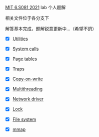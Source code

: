 [MIT 6.S081 2021](https://pdos.csail.mit.edu/6.S081/2021/) lab 个人题解

相关文件位于各分支下

解答基本完成，题解锐意更新中...（希望不鸽）

- [x] [Utilities](https://github.com/NaroZeol/MIT-6.S081-2021-lab/tree/util)

- [x] [System calls](https://github.com/NaroZeol/MIT-6.S081-2021-lab/tree/syscall)

- [x] [Page tables](https://github.com/NaroZeol/MIT-6.S081-2021-lab/tree/pgtbl)

- [x] [Traps](https://github.com/NaroZeol/MIT-6.S081-2021-lab/tree/traps)

- [x] [Copy-on-write](https://github.com/NaroZeol/MIT-6.S081-2021-lab/tree/cow)

- [x] [Multithreading](https://github.com/NaroZeol/MIT-6.S081-2021-lab/tree/thread)

- [x] [Network driver](https://github.com/NaroZeol/MIT-6.S081-2021-lab/tree/net) 

- [x] [Lock](https://github.com/NaroZeol/MIT-6.S081-2021-lab/tree/lock)

- [x] [File system](https://github.com/NaroZeol/MIT-6.S081-2021-lab/tree/fs)

- [x] [mmap](https://github.com/NaroZeol/MIT-6.S081-2021-lab/tree/mmap)
 
